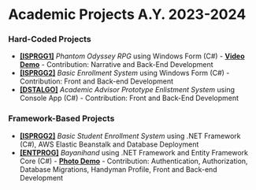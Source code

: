 # Academic Projects A.Y. 2023-2024
<h3>Hard-Coded Projects</h3>
<p> <ul>
  <li><a href ="https://drive.google.com/file/d/1NjxK7Wt4SYo50C_7bfDFL7P1e9TuRYXZ/view?usp=sharing"><b>[ISPRGG1]</b></a> <i>Phantom Odyssey RPG</i> using Windows Form (C#) - <b><a href="https://drive.google.com/file/d/1jq7b0xWPTuvNJzTwq_C92CSXuSzC4etD/view?usp=sharing">Video Demo</a></b> - Contribution: Narrative and Back-End Development</li>
  <li><a href ="https://github.com/bakuncwa/acad_proj-ay23-24/tree/main/ISPRGG2_FXTIS1B_MMP_ALMIROL_OCHOTORENA"><b>[ISPRGG2]</b></a> <i>Basic Enrollment System</i> using Windows Form (C#) - Contribution: Front and Back-end Development</li>
  <li><a href ="https://github.com/bakuncwa/acad_proj-ay23-24/tree/main/DSTALGO_FinalProject_Group-3"><b>[DSTALGO]</b></a> <i>Academic Advisor Prototype Enlistment System</i> using Console App (C#) - Contribution: Front and Back-End Development</li>
</p> </ul>
<h3>Framework-Based Projects</h3>
<p> <ul>
  <li><a href =""><b>[ISPRGG2]</b></a> <i>Basic Student Enrollment System</i> using .NET Framework (C#), AWS Elastic Beanstalk and Database Deployment</li>
  <li><a href ="https://github.com/bakuncwa/acad_proj-ay23-24/blob/main/ENTPROG_XTIS3_Almirol-Gamoras-Hacinas_Bayanihand.zip"><b>[ENTPROG]</b></a> <i>Bayanihand</i> using .NET Framework and Entity Framework Core (C#) - <b><a href="https://drive.google.com/drive/folders/1rj7OXScdhnzvtNmcrl-GiVAFecqbQY3N?usp=sharing">Photo Demo</a></b> - Contribution: Authentication, Authorization, Database Migrations, Handyman Profile, Front and Back-end Development</li>
</p> </ul>
